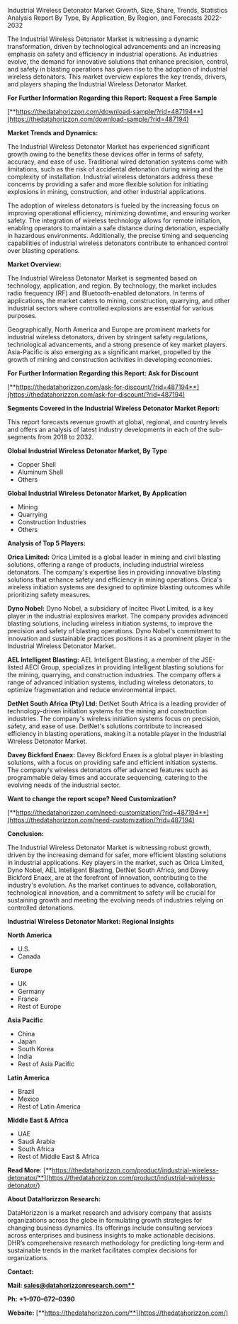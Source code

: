 ﻿Industrial Wireless Detonator Market Growth, Size, Share, Trends, Statistics Analysis Report By Type, By Application, By Region, and Forecasts 2022-2032

The Industrial Wireless Detonator Market is witnessing a dynamic transformation, driven by technological advancements and an increasing emphasis on safety and efficiency in industrial operations. As industries evolve, the demand for innovative solutions that enhance precision, control, and safety in blasting operations has given rise to the adoption of industrial wireless detonators. This market overview explores the key trends, drivers, and players shaping the Industrial Wireless Detonator Market.

**For Further Information Regarding this Report: Request a Free Sample**	

[**https://thedatahorizzon.com/download-sample/?rid=487194**](https://thedatahorizzon.com/download-sample/?rid=487194)

**Market Trends and Dynamics:**

The Industrial Wireless Detonator Market has experienced significant growth owing to the benefits these devices offer in terms of safety, accuracy, and ease of use. Traditional wired detonation systems come with limitations, such as the risk of accidental detonation during wiring and the complexity of installation. Industrial wireless detonators address these concerns by providing a safer and more flexible solution for initiating explosions in mining, construction, and other industrial applications.

The adoption of wireless detonators is fueled by the increasing focus on improving operational efficiency, minimizing downtime, and ensuring worker safety. The integration of wireless technology allows for remote initiation, enabling operators to maintain a safe distance during detonation, especially in hazardous environments. Additionally, the precise timing and sequencing capabilities of industrial wireless detonators contribute to enhanced control over blasting operations.

**Market Overview:**

The Industrial Wireless Detonator Market is segmented based on technology, application, and region. By technology, the market includes radio frequency (RF) and Bluetooth-enabled detonators. In terms of applications, the market caters to mining, construction, quarrying, and other industrial sectors where controlled explosions are essential for various purposes.

Geographically, North America and Europe are prominent markets for industrial wireless detonators, driven by stringent safety regulations, technological advancements, and a strong presence of key market players. Asia-Pacific is also emerging as a significant market, propelled by the growth of mining and construction activities in developing economies.

**For Further Information Regarding this Report: Ask for Discount**	

[**https://thedatahorizzon.com/ask-for-discount/?rid=487194**](https://thedatahorizzon.com/ask-for-discount/?rid=487194)

**Segments Covered in the Industrial Wireless Detonator Market Report:**

This report forecasts revenue growth at global, regional, and country levels and offers an analysis of latest industry developments in each of the sub-segments from 2018 to 2032.

**Global Industrial Wireless Detonator Market, By Type**

- Copper Shell
- Aluminum Shell
- Others

**Global Industrial Wireless Detonator Market, By Application**

- Mining
- Quarrying
- Construction Industries
- Others

**Analysis of Top 5 Players:**

**Orica Limited:** Orica Limited is a global leader in mining and civil blasting solutions, offering a range of products, including industrial wireless detonators. The company's expertise lies in providing innovative blasting solutions that enhance safety and efficiency in mining operations. Orica's wireless initiation systems are designed to optimize blasting outcomes while prioritizing safety measures.

**Dyno Nobel:** Dyno Nobel, a subsidiary of Incitec Pivot Limited, is a key player in the industrial explosives market. The company provides advanced blasting solutions, including wireless initiation systems, to improve the precision and safety of blasting operations. Dyno Nobel's commitment to innovation and sustainable practices positions it as a prominent player in the Industrial Wireless Detonator Market.

**AEL Intelligent Blasting:** AEL Intelligent Blasting, a member of the JSE-listed AECI Group, specializes in providing intelligent blasting solutions for the mining, quarrying, and construction industries. The company offers a range of advanced initiation systems, including wireless detonators, to optimize fragmentation and reduce environmental impact.

**DetNet South Africa (Pty) Ltd:** DetNet South Africa is a leading provider of technology-driven initiation systems for the mining and construction industries. The company's wireless initiation systems focus on precision, safety, and ease of use. DetNet's solutions contribute to increased efficiency in blasting operations, making it a notable player in the Industrial Wireless Detonator Market.

**Davey Bickford Enaex:** Davey Bickford Enaex is a global player in blasting solutions, with a focus on providing safe and efficient initiation systems. The company's wireless detonators offer advanced features such as programmable delay times and accurate sequencing, catering to the evolving needs of the industrial sector.

**Want to change the report scope? Need Customization?**

[**https://thedatahorizzon.com/need-customization/?rid=487194**](https://thedatahorizzon.com/need-customization/?rid=487194)

**Conclusion:**

The Industrial Wireless Detonator Market is witnessing robust growth, driven by the increasing demand for safer, more efficient blasting solutions in industrial applications. Key players in the market, such as Orica Limited, Dyno Nobel, AEL Intelligent Blasting, DetNet South Africa, and Davey Bickford Enaex, are at the forefront of innovation, contributing to the industry's evolution. As the market continues to advance, collaboration, technological innovation, and a commitment to safety will be crucial for sustaining growth and meeting the evolving needs of industries relying on controlled detonations.

**Industrial Wireless Detonator Market: Regional Insights**

**North America**

- U.S.
- Canada

` `**Europe**

- UK
- Germany
- France
- Rest of Europe

**Asia Pacific**

- China
- Japan
- South Korea
- India
- Rest of Asia Pacific

**Latin America**

- Brazil
- Mexico
- Rest of Latin America

**Middle East & Africa**

- UAE
- Saudi Arabia
- South Africa
- Rest of Middle East & Africa

**Read More**: [**https://thedatahorizzon.com/product/industrial-wireless-detonator/**](https://thedatahorizzon.com/product/industrial-wireless-detonator/)


**About DataHorizzon Research:**

DataHorizzon is a market research and advisory company that assists organizations across the globe in formulating growth strategies for changing business dynamics. Its offerings include consulting services across enterprises and business insights to make actionable decisions. DHR’s comprehensive research methodology for predicting long-term and sustainable trends in the market facilitates complex decisions for organizations.

**Contact:**

**Mail: [sales@datahorizzonresearch.com**](mailto:sales@datahorizzonresearch.com)**

**Ph:** **+1–970–672–0390**

**Website:** [**https://thedatahorizzon.com/**](https://thedatahorizzon.com/)
